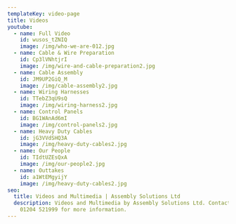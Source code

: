 ```yaml
---
templateKey: video-page
title: Videos
youtube:
  - name: Full Video
    id: wusos_tZNIQ
    image: /img/who-we-are-012.jpg
  - name: Cable & Wire Preparation
    id: Cp3lVNhtjrI
    image: /img/wire-and-cable-preparation2.jpg
  - name: Cable Assembly
    id: JM9UP2GiQ_M
    image: /img/cable-assembly2.jpg
  - name: Wiring Harnesses
    id: TTebZ3qU9sQ
    image: /img/wiring-harness2.jpg
  - name: Control Panels
    id: BG1WAnAd6mI
    image: /img/control-panels2.jpg
  - name: Heavy Duty Cables
    id: jG3VVdSHQ3A
    image: /img/heavy-duty-cables2.jpg
  - name: Our People
    id: TIdtUZEsQxA
    image: /img/our-people2.jpg
  - name: Outtakes
    id: a1WtEMgyijY
    image: /img/heavy-duty-cables2.jpg
seo:
  title: Videos and Multimedia | Assembly Solutions Ltd
  description: Videos and Multimedia by Assembly Solutions Ltd. Contact us on
    01204 521999 for more information.
---
```

